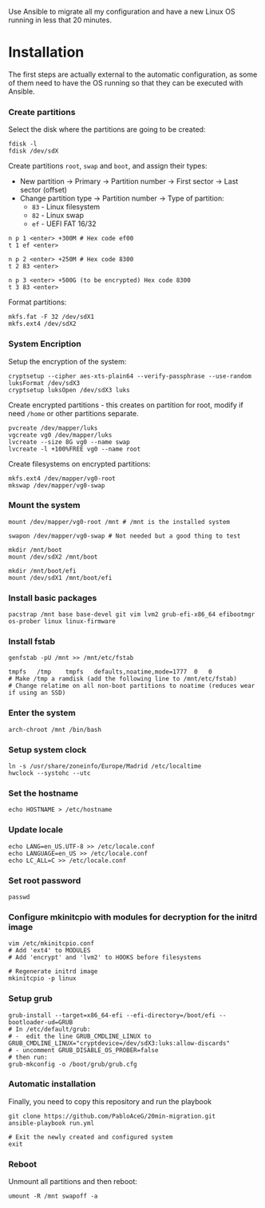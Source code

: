 Use Ansible to migrate all my configuration and have a new Linux OS running in less that 20 minutes.

# Installation
The first steps are actually external to the automatic configuration, as some of them need to have the OS running so that they can be executed with Ansible.

### Create partitions

Select the disk where the partitions are going to be created:
```shell
fdisk -l
fdisk /dev/sdX
```

Create partitions `root`, `swap` and `boot`, and assign their types:
- New partition -> Primary -> Partition number -> First sector -> Last sector (offset)
- Change partition type -> Partition number -> Type of partition:
   - `83` - Linux filesystem
   - `82` - Linux swap
   - `ef` - UEFI FAT 16/32
```shell
n p 1 <enter> +300M # Hex code ef00
t 1 ef <enter>

n p 2 <enter> +250M # Hex code 8300
t 2 83 <enter>

n p 3 <enter> +500G (to be encrypted) Hex code 8300
t 3 83 <enter>
```

Format partitions:
```shell
mkfs.fat -F 32 /dev/sdX1
mkfs.ext4 /dev/sdX2
```

### System Encription
Setup the encryption of the system:
```shell
cryptsetup --cipher aes-xts-plain64 --verify-passphrase --use-random luksFormat /dev/sdX3
cryptsetup luksOpen /dev/sdX3 luks
```

Create encrypted partitions - this creates on partition for root, modify if need `/home` or other partitions separate.

```shell
pvcreate /dev/mapper/luks
vgcreate vg0 /dev/mapper/luks
lvcreate --size 8G vg0 --name swap
lvcreate -l +100%FREE vg0 --name root
```

Create filesystems on encrypted partitions:
```shell
mkfs.ext4 /dev/mapper/vg0-root
mkswap /dev/mapper/vg0-swap
```

### Mount the system
```shell
mount /dev/mapper/vg0-root /mnt # /mnt is the installed system

swapon /dev/mapper/vg0-swap # Not needed but a good thing to test

mkdir /mnt/boot
mount /dev/sdX2 /mnt/boot

mkdir /mnt/boot/efi
mount /dev/sdX1 /mnt/boot/efi
```

### Install basic packages

```shell
pacstrap /mnt base base-devel git vim lvm2 grub-efi-x86_64 efibootmgr os-prober linux linux-firmware
```

### Install fstab
```shell
genfstab -pU /mnt >> /mnt/etc/fstab

tmpfs	/tmp	tmpfs	defaults,noatime,mode=1777	0	0
# Make /tmp a ramdisk (add the following line to /mnt/etc/fstab)
# Change relatime on all non-boot partitions to noatime (reduces wear if using an SSD)
```

### Enter the system
```shell
arch-chroot /mnt /bin/bash
```

### Setup system clock
```shell
ln -s /usr/share/zoneinfo/Europe/Madrid /etc/localtime
hwclock --systohc --utc
```

### Set the hostname
```shell
echo HOSTNAME > /etc/hostname
```

### Update locale
```shell
echo LANG=en_US.UTF-8 >> /etc/locale.conf
echo LANGUAGE=en_US >> /etc/locale.conf
echo LC_ALL=C >> /etc/locale.conf
```

### Set root password
```shell
passwd
```

### Configure mkinitcpio with modules for decryption for the initrd image
```shell
vim /etc/mkinitcpio.conf
# Add 'ext4' to MODULES
# Add 'encrypt' and 'lvm2' to HOOKS before filesystems

# Regenerate initrd image
mkinitcpio -p linux
```

### Setup grub
```shell
grub-install --target=x86_64-efi --efi-directory=/boot/efi --bootloader-ud=GRUB
# In /etc/default/grub:
# -  edit the line GRUB_CMDLINE_LINUX to GRUB_CMDLINE_LINUX="cryptdevice=/dev/sdX3:luks:allow-discards" 
# - uncomment GRUB_DISABLE_OS_PROBER=false
# then run:
grub-mkconfig -o /boot/grub/grub.cfg
```

### Automatic installation

Finally, you need to copy this repository and run the playbook
```shell
git clone https://github.com/PabloAceG/20min-migration.git
ansible-playbook run.yml

# Exit the newly created and configured system
exit
```

### Reboot
Unmount all partitions and then reboot:
```shell
umount -R /mnt swapoff -a
```


